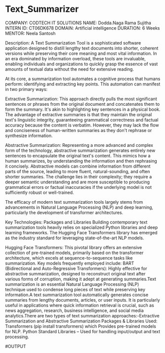 # Text_Summarizer
COMPANY: CODTECH IT SOLUTIONS
NAME: Dodda.Naga Rama Sujitha
INTERN ID: CT06DK678
DOMAIN: Artificial intelligence
DURATION: 6 Weeks
MENTOR: Neela Santosh

Description: 
  A Text Summarization Tool is a sophisticated software application designed to distill lengthy text documents into shorter, coherent versions while preserving their core meaning and most vital information. In an era dominated by information overload, these tools are invaluable, enabling individuals and organizations to quickly grasp the essence of vast amounts of textual data without the need for extensive reading.

At its core, a summarization tool automates a cognitive process that humans perform: identifying and extracting key points. This automation can manifest in two primary ways:

Extractive Summarization: This approach directly pulls the most significant sentences or phrases from the original document and concatenates them to form the summary. It's akin to highlighting key sentences in a physical book. The advantage of extractive summaries is that they maintain the original text's linguistic integrity, guaranteeing grammatical correctness and factual accuracy because the content is verbatim. However, they may lack the flow and conciseness of human-written summaries as they don't rephrase or synthesize information.

Abstractive Summarization: Representing a more advanced and complex form of the technology, abstractive summarization generates entirely new sentences to encapsulate the original text's content. This mimics how a human summarizes, by understanding the information and then rephrasing it concisely. Abstractive models can combine information from different parts of the source, leading to more fluent, natural-sounding, and often shorter summaries. The challenge lies in their complexity; they require a deeper semantic understanding and are more susceptible to producing grammatical errors or factual inaccuracies if the underlying model is not sufficiently robust or well-trained.

The efficacy of modern text summarization tools largely stems from advancements in Natural Language Processing (NLP) and deep learning, particularly the development of transformer architectures.

Key Technologies: Packages and Libraries
Building contemporary text summarization tools heavily relies on specialized Python libraries and deep learning frameworks. The Hugging Face Transformers library has emerged as the industry standard for leveraging state-of-the-art NLP models.

Hugging Face Transformers: This pivotal library offers an extensive collection of pre-trained models, primarily based on the transformer architecture, which excels at sequence-to-sequence tasks like summarization. Key models frequently employed include:
BART (Bidirectional and Auto-Regressive Transformers): Highly effective for abstractive summarization, designed to reconstruct original text after various forms of corruption, making it adept at generating summaries.Text summarization is an essential Natural Language Processing (NLP) technique used to condense long pieces of text while preserving key information.A text summarization tool automatically generates concise summaries from lengthy documents, articles, or user inputs. It is particularly useful in applications where quick information retrieval is crucial, such as news aggregation, research, business intelligence, and social media analytics.There are two types of text summarization approaches:-Extractive Summarization and Abstractive Summarization
Packages & Libraries Used:
 Transformers (pip install transformers) which Provides pre-trained models for NLP.
 Python Standard Libraries – Used for handling input/output and text processing.
 
 
#OUTPUT
